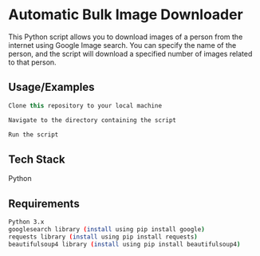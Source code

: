 
#  Automatic Bulk Image Downloader

This Python script allows you to download images of a person from the internet using Google Image search. You can specify the name of the person, and the script will download a specified number of images related to that person.
## Usage/Examples

```javascript
Clone this repository to your local machine

Navigate to the directory containing the script

Run the script


```


## Tech Stack

Python


## Requirements

```bash
Python 3.x
googlesearch library (install using pip install google)
requests library (install using pip install requests)
beautifulsoup4 library (install using pip install beautifulsoup4)
```


